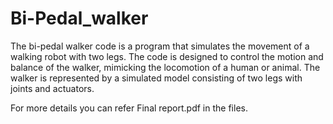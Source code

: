 # Bi-Pedal_walker
The bi-pedal walker code is a program that simulates the movement of a walking robot with two legs. The code is designed to control the motion and balance of the walker, mimicking the locomotion of a human or animal. The walker is represented by a simulated model consisting of two legs with joints and actuators.    

   
       
   
For more details you can refer Final report.pdf in the files. 
       


     


       
  
       
   
    

   
  

   
    
